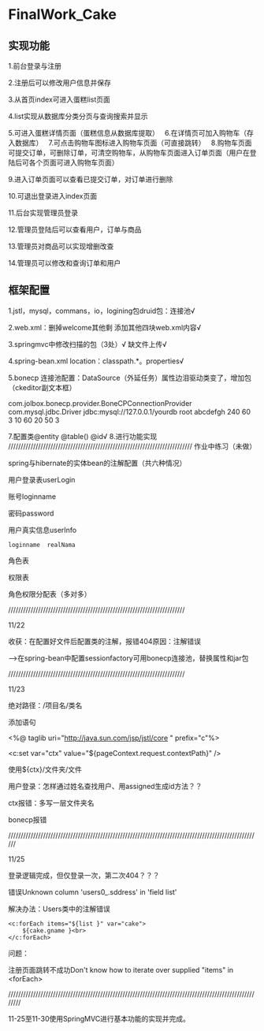 # FinalWork_Cake
## 实现功能
1.前台登录与注册

2.注册后可以修改用户信息并保存

3.从首页index可进入蛋糕list页面

4.list实现从数据库分类分页与查询搜索并显示

5.可进入蛋糕详情页面（蛋糕信息从数据库提取）
 
6.在详情页可加入购物车（存入数据库）
 
7.可点击购物车图标进入购物车页面（可直接跳转）
 
8.购物车页面可提交订单，可删除订单，可清空购物车，从购物车页面进入订单页面（用户在登陆后可各个页面可进入购物车页面） 

9.进入订单页面可以查看已提交订单，对订单进行删除

10.可退出登录进入index页面

11.后台实现管理员登录

12.管理员登陆后可以查看用户，订单与商品

13.管理员对商品可以实现增删改查

14.管理员可以修改和查询订单和用户
 
 
## 框架配置


1.jstl，mysql，commans，io，logining包druid包：连接池√

2.web.xml：删掉welcome其他剩
            添加其他四块web.xml内容√
	    
3.springmvc中修改扫描的包（3处）√
            缺文件上传√
	    
4.spring-bean.xml
    location：classpath.*。properties√
    
5.bonecp  连接池配置：DataSource（外延任务）属性边泪驱动类变了，增加包
（ckeditor副文本框）

<bean id="sessionFactory" class="org.springframework.orm.hibernate.LocalSessionFactoryBean" autowire="autodetect">
	<property name="hibernateProperties">
		<props>
			<prop key="hibernate.connection.provider_class">com.jolbox.bonecp.provider.BoneCPConnectionProvider</prop>
			<prop key="hibernate.connection.driver_class">com.mysql.jdbc.Driver</prop>
			<prop key="hibernate.connection.url">jdbc:mysql://127.0.0.1/yourdb</prop>
			<prop key="hibernate.connection.username">root</prop>
			<prop key="hibernate.connection.password">abcdefgh</prop>
			<prop key="bonecp.idleMaxAge">240</prop>
			<prop key="bonecp.idleConnectionTestPeriod">60</prop>
			<prop key="bonecp.partitionCount">3</prop>
			<prop key="bonecp.acquireIncrement">10</prop>
			<prop key="bonecp.maxConnectionsPerPartition">60</prop>
 			<prop key="bonecp.minConnectionsPerPartition">20</prop>
 			<prop key="bonecp.statementsCacheSize">50</prop>
 			<prop key="bonecp.releaseHelperThreads">3</prop>
		</props>
	</property>
</bean>

7.配置类@entity  @table()  @id√
8.进行功能实现
//////////////////////////////////////////////////////////////////////////
作业中练习（未做）

spring与hibernate的实体bean的注解配置（共六种情况）

用户登录表userLogin

账号loginname

密码password

用户真实信息userInfo

    loginname  realNama
    
角色表

权限表

角色权限分配表（多对多）

///////////////////////////////////////////////////////////////////////

11/22

收获：在配置好文件后配置类的注解，报错404原因：注解错误

-->在spring-bean中配置sessionfactory可用bonecp连接池，替换属性和jar包

///////////////////////////////////////////////////////////////////////

11/23

绝对路径：/项目名/类名

添加语句

<%@ taglib uri="http://java.sun.com/jsp/jstl/core " prefix="c"%>

<c:set var="ctx" value="${pageContext.request.contextPath}" />

使用${ctx}/文件夹/文件

用户登录：怎样通过姓名查找用户、用assigned生成id方法？？

ctx报错：多写一层文件夹名

bonecp报错

//////////////////////////////////////////////////////////////////////////////////////////////////////

11/25

登录逻辑完成，但仅登录一次，第二次404？？？

错误Unknown column 'users0_.sddress' in 'field list'

解决办法：Users类中的注解错误


	<c:forEach items="${list }" var="cake">
		${cake.gname }<br>
	</c:forEach>

问题：

注册页面跳转不成功Don't know how to iterate over supplied "items" in &lt;forEach&gt;

////////////////////////////////////////////////////////////////////////////////////////////////////////

11-25至11-30使用SpringMVC进行基本功能的实现并完成。 

 
